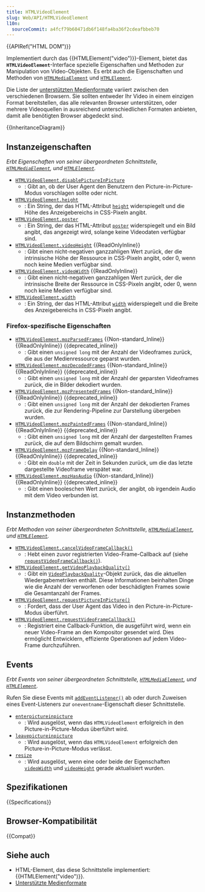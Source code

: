 ```yaml
---
title: HTMLVideoElement
slug: Web/API/HTMLVideoElement
l10n:
  sourceCommit: a4fcf79b60471db6f148fa4ba36f2cdeafbbeb70
---
```


{{APIRef("HTML DOM")}}

Implementiert durch das {{HTMLElement("video")}}-Element, bietet das **`HTMLVideoElement`**-Interface spezielle Eigenschaften und Methoden zur Manipulation von Video-Objekten. Es erbt auch die Eigenschaften und Methoden von [`HTMLMediaElement`](/de/docs/Web/API/HTMLMediaElement) und [`HTMLElement`](/de/docs/Web/API/HTMLElement).

Die Liste der [unterstützten Medienformate](/de/docs/Web/Media/Guides/Formats) variiert zwischen den verschiedenen Browsern. Sie sollten entweder Ihr Video in einem einzigen Format bereitstellen, das alle relevanten Browser unterstützen, oder mehrere Videoquellen in ausreichend unterschiedlichen Formaten anbieten, damit alle benötigten Browser abgedeckt sind.

{{InheritanceDiagram}}

## Instanzeigenschaften

_Erbt Eigenschaften von seiner übergeordneten Schnittstelle, [`HTMLMediaElement`](/de/docs/Web/API/HTMLMediaElement), und [`HTMLElement`](/de/docs/Web/API/HTMLElement)._

- [`HTMLVideoElement.disablePictureInPicture`](/de/docs/Web/API/HTMLVideoElement/disablePictureInPicture)
  - : Gibt an, ob der User Agent den Benutzern den Picture-in-Picture-Modus vorschlagen sollte oder nicht.
- [`HTMLVideoElement.height`](/de/docs/Web/API/HTMLVideoElement/height)
  - : Ein String, der das HTML-Attribut [`height`](/de/docs/Web/HTML/Reference/Elements/video#height) widerspiegelt und die Höhe des Anzeigebereichs in CSS-Pixeln angibt.
- [`HTMLVideoElement.poster`](/de/docs/Web/API/HTMLVideoElement/poster)
  - : Ein String, der das HTML-Attribut [`poster`](/de/docs/Web/HTML/Reference/Elements/video#poster) widerspiegelt und ein Bild angibt, das angezeigt wird, solange keine Videodaten verfügbar sind.
- [`HTMLVideoElement.videoHeight`](/de/docs/Web/API/HTMLVideoElement/videoHeight) {{ReadOnlyInline}}
  - : Gibt einen nicht-negativen ganzzahligen Wert zurück, der die intrinsische Höhe der Ressource in CSS-Pixeln angibt, oder 0, wenn noch keine Medien verfügbar sind.
- [`HTMLVideoElement.videoWidth`](/de/docs/Web/API/HTMLVideoElement/videoWidth) {{ReadOnlyInline}}
  - : Gibt einen nicht-negativen ganzzahligen Wert zurück, der die intrinsische Breite der Ressource in CSS-Pixeln angibt, oder 0, wenn noch keine Medien verfügbar sind.
- [`HTMLVideoElement.width`](/de/docs/Web/API/HTMLVideoElement/width)
  - : Ein String, der das HTML-Attribut [`width`](/de/docs/Web/HTML/Reference/Elements/video#width) widerspiegelt und die Breite des Anzeigebereichs in CSS-Pixeln angibt.

### Firefox-spezifische Eigenschaften

- [`HTMLVideoElement.mozParsedFrames`](/de/docs/Web/API/HTMLVideoElement/mozParsedFrames) {{Non-standard_Inline}} {{ReadOnlyInline}} {{deprecated_inline}}
  - : Gibt einen `unsigned long` mit der Anzahl der Videoframes zurück, die aus der Medienressource geparst wurden.
- [`HTMLVideoElement.mozDecodedFrames`](/de/docs/Web/API/HTMLVideoElement/mozDecodedFrames) {{Non-standard_Inline}} {{ReadOnlyInline}} {{deprecated_inline}}
  - : Gibt einen `unsigned long` mit der Anzahl der geparsten Videoframes zurück, die in Bilder dekodiert wurden.
- [`HTMLVideoElement.mozPresentedFrames`](/de/docs/Web/API/HTMLVideoElement/mozPresentedFrames) {{Non-standard_Inline}} {{ReadOnlyInline}} {{deprecated_inline}}
  - : Gibt einen `unsigned long` mit der Anzahl der dekodierten Frames zurück, die zur Rendering-Pipeline zur Darstellung übergeben wurden.
- [`HTMLVideoElement.mozPaintedFrames`](/de/docs/Web/API/HTMLVideoElement/mozPaintedFrames) {{Non-standard_Inline}} {{ReadOnlyInline}} {{deprecated_inline}}
  - : Gibt einen `unsigned long` mit der Anzahl der dargestellten Frames zurück, die auf dem Bildschirm gemalt wurden.
- [`HTMLVideoElement.mozFrameDelay`](/de/docs/Web/API/HTMLVideoElement/mozFrameDelay) {{Non-standard_Inline}} {{ReadOnlyInline}} {{deprecated_inline}}
  - : Gibt ein `double` mit der Zeit in Sekunden zurück, um die das letzte dargestellte Videoframe verspätet war.
- [`HTMLVideoElement.mozHasAudio`](/de/docs/Web/API/HTMLVideoElement/mozHasAudio) {{Non-standard_Inline}} {{ReadOnlyInline}} {{deprecated_inline}}
  - : Gibt einen booleschen Wert zurück, der angibt, ob irgendein Audio mit dem Video verbunden ist.

## Instanzmethoden

_Erbt Methoden von seiner übergeordneten Schnittstelle, [`HTMLMediaElement`](/de/docs/Web/API/HTMLMediaElement), und [`HTMLElement`](/de/docs/Web/API/HTMLElement)._

- [`HTMLVideoElement.cancelVideoFrameCallback()`](/de/docs/Web/API/HTMLVideoElement/cancelVideoFrameCallback)
  - : Hebt einen zuvor registrierten Video-Frame-Callback auf (siehe [`requestVideoFrameCallback()`](/de/docs/Web/API/HTMLVideoElement/requestVideoFrameCallback)).
- [`HTMLVideoElement.getVideoPlaybackQuality()`](/de/docs/Web/API/HTMLVideoElement/getVideoPlaybackQuality)
  - : Gibt ein [`VideoPlaybackQuality`](/de/docs/Web/API/VideoPlaybackQuality)-Objekt zurück, das die aktuellen Wiedergabemetriken enthält. Diese Informationen beinhalten Dinge wie die Anzahl der verworfenen oder beschädigten Frames sowie die Gesamtanzahl der Frames.
- [`HTMLVideoElement.requestPictureInPicture()`](/de/docs/Web/API/HTMLVideoElement/requestPictureInPicture)
  - : Fordert, dass der User Agent das Video in den Picture-in-Picture-Modus überführt.
- [`HTMLVideoElement.requestVideoFrameCallback()`](/de/docs/Web/API/HTMLVideoElement/requestVideoFrameCallback)
  - : Registriert eine Callback-Funktion, die ausgeführt wird, wenn ein neuer Video-Frame an den Kompositor gesendet wird. Dies ermöglicht Entwicklern, effiziente Operationen auf jedem Video-Frame durchzuführen.

## Events

_Erbt Events von seiner übergeordneten Schnittstelle, [`HTMLMediaElement`](/de/docs/Web/API/HTMLMediaElement), und [`HTMLElement`](/de/docs/Web/API/HTMLElement)._

Rufen Sie diese Events mit [`addEventListener()`](/de/docs/Web/API/EventTarget/addEventListener) ab oder durch Zuweisen eines Event-Listeners zur `oneventname`-Eigenschaft dieser Schnittstelle.

- [`enterpictureinpicture`](/de/docs/Web/API/HTMLVideoElement/enterpictureinpicture_event)
  - : Wird ausgelöst, wenn das `HTMLVideoElement` erfolgreich in den Picture-in-Picture-Modus überführt wird.
- [`leavepictureinpicture`](/de/docs/Web/API/HTMLVideoElement/leavepictureinpicture_event)
  - : Wird ausgelöst, wenn das `HTMLVideoElement` erfolgreich den Picture-in-Picture-Modus verlässt.
- [`resize`](/de/docs/Web/API/HTMLVideoElement/resize_event)
  - : Wird ausgelöst, wenn eine oder beide der Eigenschaften [`videoWidth`](/de/docs/Web/API/HTMLVideoElement/videoWidth) und [`videoHeight`](/de/docs/Web/API/HTMLVideoElement/videoHeight) gerade aktualisiert wurden.

## Spezifikationen

{{Specifications}}

## Browser-Kompatibilität

{{Compat}}

## Siehe auch

- HTML-Element, das diese Schnittstelle implementiert: {{HTMLElement("video")}}.
- [Unterstützte Medienformate](/de/docs/Web/Media/Guides/Formats)
